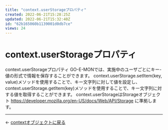 ```yaml
---
title: "context.userStorageプロパティ"
created: 2022-06-21T15:28:25Z
updated: 2022-06-21T15:32:40Z
id: "62b165060b1139001d0db7ce"
views: 24
---
```


# context.userStorageプロパティ

context.userStorageプロパティ
GO-E-MONでは、実施中のユーザごとにキー-値の形式で情報を保存することができます。
context.userStorage.setItem(key, value)メソッドを使用することで、キー文字列に対して値を設定し、context.userStorage.getItem(key)メソッドを使用することで、キー文字列に対する値を取得することができます。
context.userStorageはStorageオブジェクト <https://developer.mozilla.org/en-US/docs/Web/API/Storage> に準拠します。


---

← [contextオブジェクトに戻る](contextオブジェクト.md)